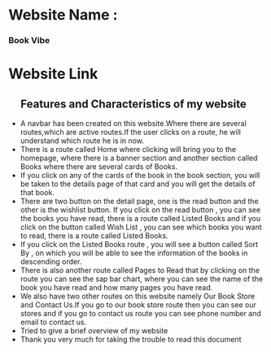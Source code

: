 # Website Name : <h3>Book Vibe </h3>

# Website Link

<ul>
 <h2>Features and Characteristics of my website</h2>
  <li>A navbar has been created on this website.Where there are several routes,which are active routes.If the user clicks on a route, he will understand which route he is in now.</li>

  <li>There is a route called Home where clicking will bring you to the homepage, where there is a banner section and another section called Books where there are several cards of Books.</li>

  <li>If you click on any of the cards of the book in the book section, you will be taken to the details page of that card and you will get the details of that book.</li>

  <li>There are two button on the detail page, one is the read button and the other is the wishlist button. If you click on the read button , you can see the books you have read, there is a route called Listed Books and if you click on the button called Wish List , you can see which books you want to read, there is a route called Listed Books.</li>

  <li>If you click on the Listed Books route , you will see a button called Sort By , on which you will be able to see the information of the books in descending order.</li>

  <li>There is also another route called Pages to Read that by clicking on the route you can see the sap bar chart, where you can see the name of the book you have read and how many pages you have read.</li>

  <li>We also have two other routes on this website namely Our Book Store and Contact Us.If you go to our book store route then you can see our stores and if you go to contact us route you can see phone number and email to contact us.</li>
  <li>Tried to give a brief overview of my website</li>

  <li>Thank you very much for taking the trouble to read this document </li>
 </ul>
